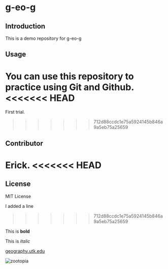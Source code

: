 # g-eo-g

## Introduction

This is a demo repository for g-eo-g

## Usage

You can use this repository to practice using Git and Github.
<<<<<<< HEAD
=======
First trial.
>>>>>>> 712d88ccdc1e75a5924145b846a9a5eb75a25659

## Contributor

Erick.
<<<<<<< HEAD
=======

## License

MIT License

I added a line
>>>>>>> 712d88ccdc1e75a5924145b846a9a5eb75a25659

This is **bold**

This is _italic_

[geography.utk.edu](https://geography.utk.edu)

![zootopia](https://i.imgur.com/ZBwwcjo.gif)
